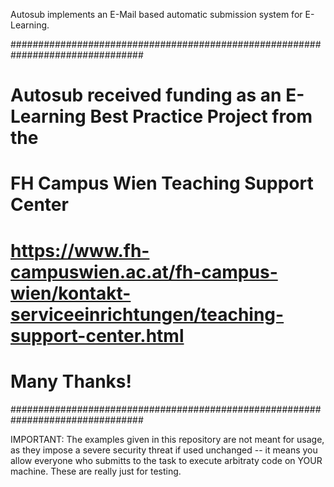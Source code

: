 Autosub implements an E-Mail based automatic submission system for E-Learning.

################################################################################
# Autosub received funding as an E-Learning Best Practice Project from the
#
#             FH Campus Wien Teaching Support Center
# https://www.fh-campuswien.ac.at/fh-campus-wien/kontakt-serviceeinrichtungen/teaching-support-center.html
#
# Many Thanks!
################################################################################

IMPORTANT: The examples given in this repository are not meant for usage, as they
impose a severe security threat if used unchanged -- it means you allow everyone
who submitts to the task to execute arbitraty code on YOUR machine. These are really
just for testing.
